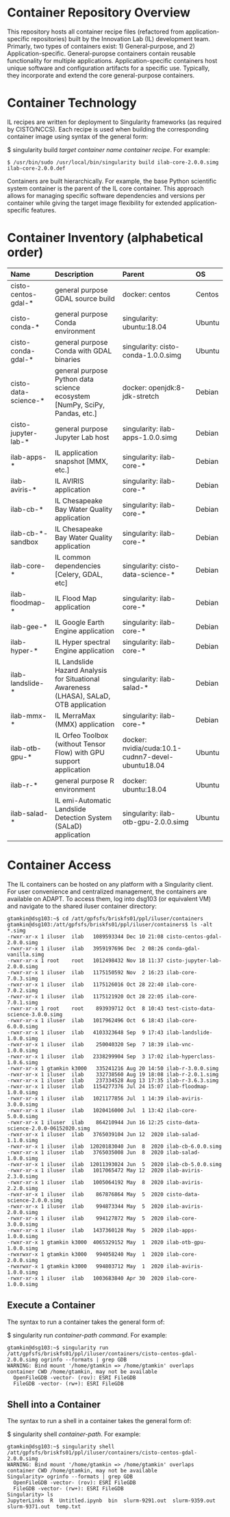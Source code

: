 # Container Repository Overview
This repository hosts all container recipe files (refactored from application-specific repositories) built by the Innovation Lab (IL) development team.  Primarly, two types of containers exist:  1) General-purpose, and 2) Application-specific.  General-puropse containers contain reusable functionality for multiple applications.  Application-specific containers host unique software and configuration artifacts for a specific use.  Typically, they incorporate and extend the core general-purpose containers.

# Container Technology
IL recipes are written for deployment to Singularity frameworks (as required by CISTO/NCCS). Each recipe is used when building the corresponding container image using syntax of the general form:  

$ singularity build *target container name* *container recipe*.  For example:

```
$ /usr/bin/sudo /usr/local/bin/singularity build ilab-core-2.0.0.simg ilab-core-2.0.0.def 
```

Containers are built hierarchically.  For example, the base Python scientific system container is the parent of the IL core container.  This approach allows for managing specific software dependencies and versions per container while giving the target image flexibility for extended application-specific features.


# Container Inventory (alphabetical order)

| Name  | Description  | Parent | OS |
| :------------ |:---------------|:-----|:-----|
| cisto-centos-gdal-*     | general purpose GDAL source build         |   docker: centos | Centos |
| cisto-conda-*     | general purpose Conda environment         |   singularity: ubuntu:18.04 | Ubuntu |
| cisto-conda-gdal-*     | general purpose Conda with GDAL binaries         |   singularity: cisto-conda-1.0.0.simg | Ubuntu |
| cisto-data-science-*      | general purpose Python data science ecosystem [NumPy, SciPy, Pandas, etc.]| docker: openjdk:8-jdk-stretch | Debian |
| cisto-jupyter-lab-*      | general purpose Jupyter Lab host         |   singularity: ilab-apps-1.0.0.simg | Debian |
| ilab-apps-*      | IL application snapshot [MMX, etc.]| singularity: ilab-core-* | Debian |
| ilab-aviris-*      | IL AVIRIS application | singularity: ilab-core-* |  Debian |
| ilab-cb-*      | IL Chesapeake Bay Water Quality  application | singularity: ilab-core-* | Debian |
| ilab-cb-*-sandbox     | IL Chesapeake Bay Water Quality  application | singularity: ilab-core-* | Debian |
| ilab-core-*      | IL common dependencies [Celery, GDAL, etc] | singularity: cisto-data-science-* | Debian |
| ilab-floodmap-*      | IL Flood Map application | singularity: ilab-core-* | Debian |
| ilab-gee-*      | IL Google Earth Engine application | singularity: ilab-core-* | Debian |
| ilab-hyper-*      | IL Hyper spectral Engine application | singularity: ilab-core-* | Debian |
| ilab-landslide-*      | IL Landslide Hazard Analysis for Situational Awareness (LHASA), SALaD, OTB application | singularity: ilab-salad-* | Debian |
| ilab-mmx-*      | IL MerraMax (MMX) application | singularity: ilab-core-* | Debian |
| ilab-otb-gpu-*      | IL Orfeo Toolbox (without Tensor Flow) with GPU support application | docker: nvidia/cuda:10.1-cudnn7-devel-ubuntu18.04 | Ubuntu |
| ilab-r-*     | general purpose R environment         |   docker: ubuntu:18.04 | Ubuntu |
| ilab-salad-*      | IL emi-Automatic Landslide Detection System (SALaD) application | singularity: ilab-otb-gpu-2.0.0.simg | Ubuntu |

# Container Access

The IL containers can be hosted on any platform with a Singularity client.  For user convenience and centralized management, the containers are available on ADAPT.  To access them, log into dsg103 (or equivalent VM) and navigate to the shared iluser container directory: 

```
gtamkin@dsg103:~$ cd /att/gpfsfs/briskfs01/ppl/iluser/containers
gtamkin@dsg103:/att/gpfsfs/briskfs01/ppl/iluser/containers$ ls -alt *.simg
-rwxr-xr-x 1 iluser  ilab   1089593344 Dec 10 21:08 cisto-centos-gdal-2.0.0.simg
-rwxr-xr-x 1 iluser  ilab   3959197696 Dec  2 08:26 conda-gdal-vanilla.simg
-rwxr-xr-x 1 root    root   1012498432 Nov 18 11:37 cisto-jupyter-lab-2.0.0.simg
-rwxr-xr-x 1 iluser  ilab   1175150592 Nov  2 16:23 ilab-core-7.0.3.simg
-rwxr-xr-x 1 iluser  ilab   1175126016 Oct 28 22:40 ilab-core-7.0.2.simg
-rwxr-xr-x 1 iluser  ilab   1175121920 Oct 28 22:05 ilab-core-7.0.1.simg
-rwxr-xr-x 1 root    root    893939712 Oct  8 10:43 test-cisto-data-science-3.0.0.simg
-rwxr-xr-x 1 iluser  ilab   1017962496 Oct  6 18:43 ilab-core-6.0.0.simg
-rwxr-xr-x 1 iluser  ilab   4103323648 Sep  9 17:43 ilab-landslide-1.0.0.simg
-rwxr-xr-x 1 iluser  ilab    250040320 Sep  7 18:39 ilab-vnc-1.0.0.simg
-rwxr-xr-x 1 iluser  ilab   2338299904 Sep  3 17:02 ilab-hyperclass-1.0.6.simg
-rwxr-xr-x 1 gtamkin k3000   335241216 Aug 20 14:50 ilab-r-3.0.0.simg
-rwxr-xr-x 1 iluser  ilab    332738560 Aug 19 18:08 ilab-r-2.0.1.simg
-rwxr-xr-x 1 iluser  ilab    237334528 Aug 13 17:35 ilab-r-3.6.3.simg
-rwxr-xr-x 1 iluser  ilab   1154277376 Jul 24 15:07 ilab-floodmap-1.0.0.simg
-rwxr-xr-x 1 iluser  ilab   1021177856 Jul  1 14:39 ilab-aviris-3.0.0.simg
-rwxr-xr-x 1 iluser  ilab   1020416000 Jul  1 13:42 ilab-core-5.0.0.simg
-rwxr-xr-x 1 iluser  ilab    864210944 Jun 16 12:25 cisto-data-science-2.0.0-06152020.simg
-rwxr-xr-x 1 iluser  ilab   3765039104 Jun 12  2020 ilab-salad-1.1.0.simg
-rwxr-xr-x 1 iluser  ilab  12020183040 Jun  8  2020 ilab-cb-6.0.0.simg
-rwxr-xr-x 1 iluser  ilab   3765035008 Jun  8  2020 ilab-salad-1.0.0.simg
-rwxr-xr-x 1 iluser  ilab  12011393024 Jun  5  2020 ilab-cb-5.0.0.simg
-rwxr-xr-x 1 iluser  ilab   1017065472 May 12  2020 ilab-aviris-2.3.0.simg
-rwxr-xr-x 1 iluser  ilab   1005064192 May  8  2020 ilab-aviris-2.2.0.simg
-rwxr-xr-x 1 iluser  ilab    867876864 May  5  2020 cisto-data-science-2.0.0.simg
-rwxr-xr-x 1 iluser  ilab    994873344 May  5  2020 ilab-aviris-2.0.0.simg
-rwxr-xr-x 1 iluser  ilab    994127872 May  5  2020 ilab-core-3.0.0.simg
-rwxr-xr-x 1 iluser  ilab   1437360128 May  5  2020 ilab-apps-1.0.0.simg
-rwxr-xr-x 1 gtamkin k3000  4065329152 May  1  2020 ilab-otb-gpu-1.0.0.simg
-rwxrwxr-x 1 gtamkin k3000   994058240 May  1  2020 ilab-core-2.0.0.simg
-rwxrwxr-x 1 gtamkin k3000   994803712 May  1  2020 ilab-aviris-1.0.0.simg
-rwxr-xr-x 1 iluser  ilab   1003683840 Apr 30  2020 ilab-core-1.0.0.simg
```

## Execute a Container

The syntax to run a container takes the general form of:  

$ singularity run *container-path* *command*.  For example:

```
gtamkin@dsg103:~$ singularity run /att/gpfsfs/briskfs01/ppl/iluser/containers/cisto-centos-gdal-2.0.0.simg ogrinfo --formats | grep GDB
WARNING: Bind mount '/home/gtamkin => /home/gtamkin' overlaps container CWD /home/gtamkin, may not be available
  OpenFileGDB -vector- (rov): ESRI FileGDB
  FileGDB -vector- (rw+): ESRI FileGDB
```


## Shell into a Container

The syntax to run a shell in a container takes the general form of:  

$ singularity shell *container-path*.  For example:

```
gtamkin@dsg103:~$ singularity shell /att/gpfsfs/briskfs01/ppl/iluser/containers/cisto-centos-gdal-2.0.0.simg 
WARNING: Bind mount '/home/gtamkin => /home/gtamkin' overlaps container CWD /home/gtamkin, may not be available
Singularity> ogrinfo --formats | grep GDB
  OpenFileGDB -vector- (rov): ESRI FileGDB
  FileGDB -vector- (rw+): ESRI FileGDB
Singularity> ls
JupyterLinks  R  Untitled.ipynb  bin  slurm-9291.out  slurm-9359.out  slurm-9371.out  temp.txt
```






